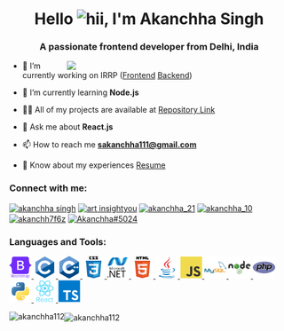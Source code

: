 
<h1 align="center">Hello <img src="https://media.tenor.com/SNL9_xhZl9oAAAAj/waving-hand-joypixels.gif" alt="hii" width="45"/>, I'm Akanchha Singh</h1>
<h3 align="center">A passionate frontend developer from Delhi, India</h3>
<!-- <p align="left"> <img src="https://komarev.com/ghpvc/?username=akanchha112&label=Profile%20views&color=0e75b6&style=flat" alt="akanchha112" /> </p> -->

<img src="https://media1.giphy.com/media/L1R1tvI9svkIWwpVYr/giphy.gif?cid=790b76114c55ad725b48dd32bc3f1b312060d47636aec8ee&rid=giphy.gif&ct=g" align="right"  width="400" />

- 🔭 I’m currently working on IRRP ([Frontend](https://github.com/Akanchha112/IRRP-frontend) [Backend](https://github.com/Akanchha112/IRRP-Backend))

- 🌱 I’m currently learning **Node.js**

- 👨‍💻 All of my projects are available at [Repository Link](https://github.com/Akanchha112)

- 💬 Ask me about **React.js**

- 📫 How to reach me **sakanchha111@gmail.com**

- 📄 Know about my experiences [Resume](https://drive.google.com/file/d/11bjNOgPDiz0HL4KEm1k1bX11oEGYdl_I/view?usp=sharing)

<h3 align="left">Connect with me:</h3>
<p align="left">
<a href="https://linkedin.com/in/akanchha singh" target="blank"><img align="center" src="https://raw.githubusercontent.com/rahuldkjain/github-profile-readme-generator/master/src/images/icons/Social/linked-in-alt.svg" alt="akanchha singh" height="30" width="40" /></a>
<a href="https://www.youtube.com/c/art insightyou" target="blank"><img align="center" src="https://raw.githubusercontent.com/rahuldkjain/github-profile-readme-generator/master/src/images/icons/Social/youtube.svg" alt="art insightyou" height="30" width="40" /></a>
<a href="https://www.codechef.com/users/akanchha_21" target="blank"><img align="center" src="https://cdn.jsdelivr.net/npm/simple-icons@3.1.0/icons/codechef.svg" alt="akanchha_21" height="30" width="40" /></a>
<a href="https://www.leetcode.com/akanchha_10" target="blank"><img align="center" src="https://raw.githubusercontent.com/rahuldkjain/github-profile-readme-generator/master/src/images/icons/Social/leet-code.svg" alt="akanchha_10" height="30" width="40" /></a>
<a href="https://auth.geeksforgeeks.org/user/akanchh7f6z" target="blank"><img align="center" src="https://raw.githubusercontent.com/rahuldkjain/github-profile-readme-generator/master/src/images/icons/Social/geeks-for-geeks.svg" alt="akanchh7f6z" height="30" width="40" /></a>
<a href="https://discord.gg/Akanchha#5024" target="blank"><img align="center" src="https://raw.githubusercontent.com/rahuldkjain/github-profile-readme-generator/master/src/images/icons/Social/discord.svg" alt="Akanchha#5024" height="30" width="40" /></a>
</p>

<h3 align="left">Languages and Tools:</h3>
<p align="left"> <a href="https://getbootstrap.com" target="_blank" rel="noreferrer"> <img src="https://raw.githubusercontent.com/devicons/devicon/master/icons/bootstrap/bootstrap-plain-wordmark.svg" alt="bootstrap" width="40" height="40"/> </a> <a href="https://www.cprogramming.com/" target="_blank" rel="noreferrer"> <img src="https://raw.githubusercontent.com/devicons/devicon/master/icons/c/c-original.svg" alt="c" width="40" height="40"/> </a> <a href="https://www.w3schools.com/cpp/" target="_blank" rel="noreferrer"> <img src="https://raw.githubusercontent.com/devicons/devicon/master/icons/cplusplus/cplusplus-original.svg" alt="cplusplus" width="40" height="40"/> </a> <a href="https://www.w3schools.com/css/" target="_blank" rel="noreferrer"> <img src="https://raw.githubusercontent.com/devicons/devicon/master/icons/css3/css3-original-wordmark.svg" alt="css3" width="40" height="40"/> </a> <a href="https://dotnet.microsoft.com/" target="_blank" rel="noreferrer"> <img src="https://raw.githubusercontent.com/devicons/devicon/master/icons/dot-net/dot-net-original-wordmark.svg" alt="dotnet" width="40" height="40"/> </a> <a href="https://www.w3.org/html/" target="_blank" rel="noreferrer"> <img src="https://raw.githubusercontent.com/devicons/devicon/master/icons/html5/html5-original-wordmark.svg" alt="html5" width="40" height="40"/> </a> 
  <a href="https://www.java.com" target="_blank" rel="noreferrer"> <img src="https://raw.githubusercontent.com/devicons/devicon/master/icons/java/java-original.svg" alt="java" width="40" height="40"/> </a> 
  <a href="https://developer.mozilla.org/en-US/docs/Web/JavaScript" target="_blank" rel="noreferrer"> <img src="https://raw.githubusercontent.com/devicons/devicon/master/icons/javascript/javascript-original.svg" alt="javascript" width="40" height="40"/> </a> 
  <a href="https://www.mysql.com/" target="_blank" rel="noreferrer"> <img src="https://raw.githubusercontent.com/devicons/devicon/master/icons/mysql/mysql-original-wordmark.svg" alt="mysql" width="40" height="40"/> </a> 
  <a href="https://nodejs.org" target="_blank" rel="noreferrer"> <img src="https://raw.githubusercontent.com/devicons/devicon/master/icons/nodejs/nodejs-original-wordmark.svg" alt="nodejs" width="40" height="40"/> </a> 
  <a href="https://www.php.net" target="_blank" rel="noreferrer"> <img src="https://raw.githubusercontent.com/devicons/devicon/master/icons/php/php-original.svg" alt="php" width="40" height="40"/> </a> 
  <a href="https://www.python.org" target="_blank" rel="noreferrer"> <img src="https://raw.githubusercontent.com/devicons/devicon/master/icons/python/python-original.svg" alt="python" width="40" height="40"/> </a> 
  <a href="https://reactjs.org/" target="_blank" rel="noreferrer"> <img src="https://raw.githubusercontent.com/devicons/devicon/master/icons/react/react-original-wordmark.svg" alt="react" width="40" height="40"/> </a> 
  <a href="https://www.typescriptlang.org/" target="_blank" rel="noreferrer"> <img src="https://raw.githubusercontent.com/devicons/devicon/master/icons/typescript/typescript-original.svg" alt="typescript" width="40" height="40"/> </a>
</p>
  
<!--<p align="left"> <a href="https://github.com/ryo-ma/github-profile-trophy"><img src="https://github-profile-trophy.vercel.app/?username=akanchha112" alt="akanchha112" /></a> </p> -->
<p><img align="left" src="https://github-readme-stats.vercel.app/api/top-langs?username=akanchha112&show_icons=true&locale=en&layout=compact" alt="akanchha112" /></p>

<!--<p>&nbsp;<img align="center" src="https://github-readme-stats.vercel.app/api?username=akanchha112&show_icons=true&locale=en" alt="akanchha112" /></p>-->

<p><img align="center" src="https://github-readme-streak-stats.herokuapp.com/?user=akanchha112&" alt="akanchha112" /></p>
